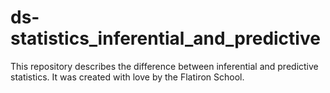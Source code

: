 # ds-statistics_inferential_and_predictive

This repository describes the difference between inferential and predictive statistics. It was created with love by the Flatiron School.
